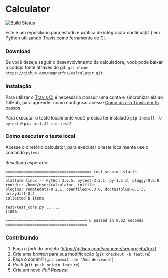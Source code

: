 # Calculator
[![Build Status](https://travis-ci.org/wagnernegrao/calculadora-CI.svg?branch=master)](https://travis-ci.org/wagnernegrao/calculadora-CI)

Este é um repositório para estudo e prática de integração contínua(CI) em Python utilizando Travis como ferramenta de CI.

### Download
Se você deseja seguir o desenvolvimento da calculadora, você pode baixar o código fonte através do git: ```git clone https://github.com/wagnerfns/calculator.git```.

### Instalação

Para utilizar o [Travis CI](https://travis-ci.org/) é necessário possuir uma conta e sincronizar ela ao GitHub, para aprender como configurar acesse [Como usar o Travis em 15 passos](https://imasters.com.br/back-end/como-usar-o-travis-em-15-passos)

Para executar o teste localmente você precisa ter instalado ```pip install -U pytest``` e ```pip install unittest2```.

### Como executar o teste local
Acesse o diretório calculator, para executar o teste localmente use o comando ```pytest```.

Resultado esperado:
```
====================================== test session starts =======================================
platform linux -- Python 3.6.5, pytest-3.5.1, py-1.5.3, pluggy-0.6.0
rootdir: /home/user/calculator, inifile:
plugins: remotedata-0.2.1, openfiles-0.3.0, doctestplus-0.1.3, arraydiff-0.2
collected 6 items                                                                                

test/test_core.py ......                                                                    [100%]

==================================== 6 passed in 0.02 seconds ====================================
```
### Contribuindo

1. Faça o _fork_ do projeto (<https://github.com/seunome/seuprojeto/fork>)
2. Crie uma _branch_ para sua modificação (`git checkout -b feature`)
3. Faça o _commit_ (`git commit -am 'Add derivada'`)
4. _Push_ (`git push origin feature`)
5. Crie um novo _Pull Request_
